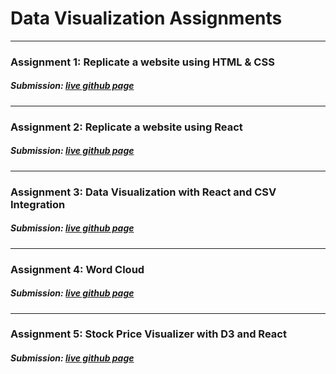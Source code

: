 # Data Visualization Assignments

---

### Assignment 1: Replicate a website using HTML & CSS

##### Submission: [live github page](https://katherinj.github.io/DataVisualization/assignment1/)

---

### Assignment 2: Replicate a website using React

##### Submission: [live github page](https://katherinj.github.io/DataVisualization/assignment2/)

---

### Assignment 3: Data Visualization with React and CSV Integration

##### Submission: [live github page](https://katherinj.github.io/DataVisualization/assignment3/)

---

### Assignment 4: Word Cloud

##### Submission: [live github page](https://katherinj.github.io/DataVisualization/assignment4/)

---

### Assignment 5: Stock Price Visualizer with D3 and React

##### Submission: [live github page](https://katherinj.github.io/DataVisualization/assignment5/)
